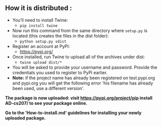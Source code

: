 ## How it is distributed :
  - You’ll need to install Twine:
      - `pip install twine`
  - Now run this command from the same directory where `setup.py` is located (this creates the files in the dist folder): 
      - `python setup.py sdist`
  - Register an account at PyPI:
      - https://pypi.org/
  - Once installed, run Twine to upload all of the archives under dist:
      - `twine upload dist/*`
  - You will be asked to provide your username and password. Provide the credentials you used to register to PyPi earlier.
  - **Note:** if the project name has already been registered on test.pypi.org and pypi.org you will get the following error 'his filename has already been used, use a different version'.

**The package is now uploaded: visit https://pypi.org/project/pip install AD-cs207/ to see your package online.**
  
**Go to the 'How-to-install.md' guidelines for installing your newly uploaded package.**
